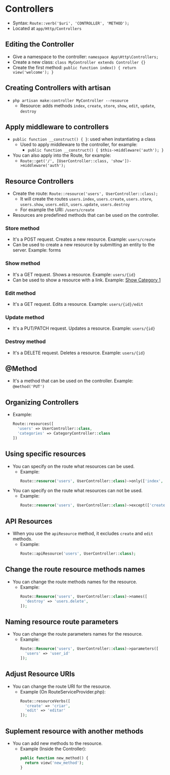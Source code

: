 # Controllers
- Syntax: `Route::verb('$uri', 'CONTROLLER', 'METHOD');`
- Located at `app/Http/Controllers`

## Editing the Controller
- Give a namespace to the controller: `namespace App\Http\Controllers;`
- Create a new class: `class MyController extends Controller {}`
- Create the first method: `public function index() { return view('welcome'); }`

## Creating Controllers with artisan
- `php artisan make:controller MyController --resource`
  - Resource: adds methods `index`, `create`, `store`, `show`, `edit`, `update`, `destroy`

## Apply middleware to controllers
- `public function __construct() { }`: used when instantiating a class
  - Used to apply middleware to the controller, for example: 
    - `public function __construct() { $this->middleware('auth'); }`
- You can also apply into the Route, for example:
  - `Route::get('/', [UserController::class, 'show'])->middleware('auth');`

## Resource Controllers
- Create the route: `Route::resource('users', UserController::class);`
  - It will create the routes `users.index`, `users.create`, `users.store`, `users.show`, `users.edit`, `users.update`, `users.destroy`
  - For example the URI: `/users/create` 
- Resources are predefined methods that can be used on the controller.

### Store method
- It's a POST request. Creates a new resource. Example: `users/create`
- Can be used to create a new resource by submitting an entity to the server. Example: forms

### Show method
- It's a GET request. Shows a resource. Example: `users/{id}`
- Can be used to show a resource with a link. Example: <a href="/categories/1">Show Category 1</a>

### Edit method
- It's a GET request. Edits a resource. Example: `users/{id}/edit`

### Update method
- It's a PUT/PATCH request. Updates a resource. Example: `users/{id}`

### Destroy method
- It's a DELETE request. Deletes a resource. Example: `users/{id}`

## @Method
- It's a method that can be used on the controller. Example: `@method('PUT')`

## Organizing Controllers
- Example:
  ```php
  Route::resources([
    'users' => UserController::class,
    'categories' => CategoryController::class
  ])
  ```

## Using specific resources
- You can specify on the route what resources can be used.
  - Example: 
    ```php
    Route::resource('users', UserController::class)->only(['index', 'show']);
    ```
- You can specify on the route what resources can not be used.
  - Example:
    ```php
    Route::resource('users', UserController::class)->except(['create', 'store']);
    ```

## API Resources
- When you use the `apiResource` method, it excludes `create` and `edit` methods.
  - Example:
    ```php
    Route::apiResource('users', UserController::class);
    ```

## Change the route resource methods names
- You can change the route methods names for the resource.
  - Example:
    ```php
    Route::Resource('users', UserController::class)->names([
      'destroy' => 'users.delete',
    ]);
    ```

## Naming resource route parameters
- You can change the route parameters names for the resource.
  - Example:
    ```php
    Route::Resource('users', UserController::class)->parameters([
      'users' => 'user_id'
    ]);
    ```

## Adjust Resource URIs
- You can change the route URI for the resource.
  - Example (On RouteServiceProvider.php):
    ```php
    Route::resourceVerbs([
      'create' => 'criar',
      'edit' => 'editar'
    ]);
    ```

## Suplement resource with another methods
- You can add new methods to the resource.
  - Example (Inside the Controller):
    ```php
    public function new_method() {
      return view('new_method');
    }